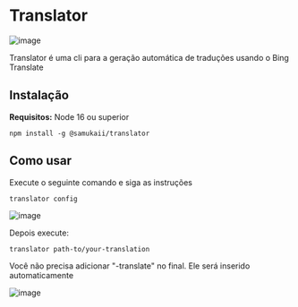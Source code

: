 # Translator
![image](https://github.com/Samukaii/object-translator/assets/54710691/9142d73a-e304-493c-b76e-5b4a2ff1c892)

Translator é uma cli para a geração automática de traduções usando o Bing Translate

## Instalação

**Requisitos:** Node 16 ou superior

```shell
npm install -g @samukaii/translator
```

## Como usar
Execute o seguinte comando e siga as instruções

```shell
translator config
```
![image](https://github.com/Samukaii/object-translator/assets/54710691/cdac1451-17f7-485e-acff-22a9c415af0c)

Depois execute:

```shell
translator path-to/your-translation
```

Você não precisa adicionar "-translate" no final. Ele será inserido automaticamente

![image](https://github.com/Samukaii/object-translator/assets/54710691/424058b5-c7e2-4333-aae9-36b3323247b3)
